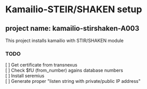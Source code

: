 # Kamailio-STEIR/SHAKEN setup

project name: kamailio-stirshaken-A003
---------------------------- 

This project installs kamailio with STIR/SHAKEN module


### TODO
[ ] Get certificate from transnexus  
[ ] Check $fU (from_number) agains database numbers  
[ ] Install seremius  
[ ] Generate proper "listen string with private/public IP address"  